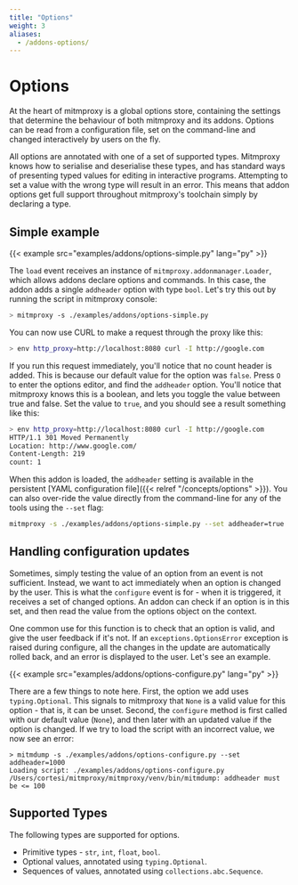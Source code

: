 ```yaml
---
title: "Options"
weight: 3
aliases:
  - /addons-options/
---
```


# Options

At the heart of mitmproxy is a global options store, containing the settings
that determine the behaviour of both mitmproxy and its addons. Options can be
read from a configuration file, set on the command-line and changed
interactively by users on the fly.

All options are annotated with one of a set of supported types. Mitmproxy knows
how to serialise and deserialise these types, and has standard ways of
presenting typed values for editing in interactive programs. Attempting to set a
value with the wrong type will result in an error. This means that addon options
get full support throughout mitmproxy's toolchain simply by declaring a type.

## Simple example

{{< example src="examples/addons/options-simple.py" lang="py" >}}

The `load` event receives an instance of `mitmproxy.addonmanager.Loader`, which
allows addons declare options and commands. In this case, the addon adds a
single `addheader` option with type `bool`. Let's try this out by running the
script in mitmproxy console:

```bash
> mitmproxy -s ./examples/addons/options-simple.py
```

You can now use CURL to make a request through the proxy like this:

```bash
> env http_proxy=http://localhost:8080 curl -I http://google.com
```

If you run this request immediately, you'll notice that no count header is
added. This is because our default value for the option was `false`. Press `O`
to enter the options editor, and find the `addheader` option. You'll notice that
mitmproxy knows this is a boolean, and lets you toggle the value between true
and false. Set the value to `true`, and you should see a result something like
this:

```bash
> env http_proxy=http://localhost:8080 curl -I http://google.com
HTTP/1.1 301 Moved Permanently
Location: http://www.google.com/
Content-Length: 219
count: 1
```

When this addon is loaded, the `addheader` setting is available in the
persistent [YAML configuration file]({{< relref "/concepts/options" >}}). You can
also over-ride the value directly from the command-line for any of the tools
using the `--set` flag:

```bash
mitmproxy -s ./examples/addons/options-simple.py --set addheader=true
```

## Handling configuration updates

Sometimes, simply testing the value of an option from an event is not
sufficient. Instead, we want to act immediately when an option is changed by the
user. This is what the `configure` event is for - when it is triggered, it
receives a set of changed options. An addon can check if an option is in this
set, and then read the value from the options object on the context.

One common use for this function is to check that an option is valid, and give
the user feedback if it's not. If an `exceptions.OptionsError` exception is
raised during configure, all the changes in the update are automatically rolled
back, and an error is displayed to the user. Let's see an example.

{{< example src="examples/addons/options-configure.py" lang="py" >}}

There are a few things to note here. First, the option we add uses
`typing.Optional`. This signals to mitmproxy that `None` is a valid value for
this option - that is, it can be unset. Second, the `configure` method is first
called with our default value (`None`), and then later with an updated value if
the option is changed. If we try to load the script with an incorrect value, we
now see an error:

```
> mitmdump -s ./examples/addons/options-configure.py --set addheader=1000
Loading script: ./examples/addons/options-configure.py
/Users/cortesi/mitmproxy/mitmproxy/venv/bin/mitmdump: addheader must be <= 100
```

## Supported Types

The following types are supported for options.

- Primitive types - `str`, `int`, `float`, `bool`.
- Optional values, annotated using `typing.Optional`.
- Sequences of values, annotated using `collections.abc.Sequence`.
